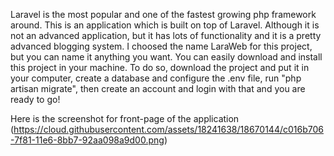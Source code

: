 Laravel is the most popular and one of the fastest growing php framework around.
This is an application which is built on top of Laravel. Although it is not an advanced application, but it has lots of functionality and it is a pretty advanced blogging system.
I choosed the name LaraWeb for this project, but you can name it anything you want. You can easily download and install this project in your machine. To do so, download the project and put it in your computer, create a database and configure the .env file, run "php artisan migrate", then create an account and login with that and you are ready to go!

Here is the screenshot for front-page of the application
(https://cloud.githubusercontent.com/assets/18241638/18670144/c016b706-7f81-11e6-8bb7-92aa098a9d00.png)
